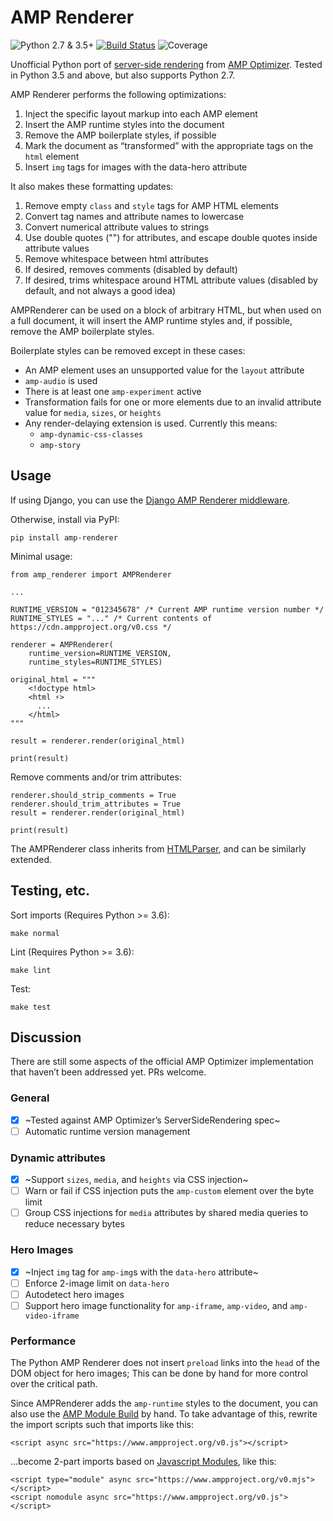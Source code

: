 # AMP Renderer

![Python 2.7 & 3.5+](https://img.shields.io/badge/python-2.7%20%7C%203.5%2B-blue) [![Build Status](https://travis-ci.com/chasefinch/amp-renderer.svg?branch=master)](https://travis-ci.com/chasefinch/amp-renderer) ![Coverage](https://img.shields.io/badge/coverage-87%25-green)

Unofficial Python port of [server-side rendering](https://amp.dev/documentation/guides-and-tutorials/optimize-and-measure/amp-optimizer-guide/explainer/?format=websites) from [AMP Optimizer](https://github.com/ampproject/amp-toolbox/tree/main/packages/optimizer). Tested in Python 3.5 and above, but also supports Python 2.7.

AMP Renderer performs the following optimizations:
1. Inject the specific layout markup into each AMP element
2. Insert the AMP runtime styles into the document
3. Remove the AMP boilerplate styles, if possible
4. Mark the document as “transformed” with the appropriate tags on the `html` element
5. Insert `img` tags for images with the data-hero attribute

It also makes these formatting updates:
1. Remove empty `class` and `style` tags for AMP HTML elements
2. Convert tag names and attribute names to lowercase
3. Convert numerical attribute values to strings
4. Use double quotes ("") for attributes, and escape double quotes inside attribute values
5. Remove whitespace between html attributes
6. If desired, removes comments (disabled by default)
7. If desired, trims whitespace around HTML attribute values (disabled by default, and not always a good idea)

AMPRenderer can be used on a block of arbitrary HTML, but when used on a full document, it will insert the AMP runtime styles and, if possible, remove the AMP boilerplate styles.

Boilerplate styles can be removed except in these cases:
- An AMP element uses an unsupported value for the `layout` attribute
- `amp-audio` is used
- There is at least one `amp-experiment` active
- Transformation fails for one or more elements due to an invalid attribute value for `media`, `sizes`, or `heights`
- Any render-delaying extension is used. Currently this means:
  - `amp-dynamic-css-classes`
  - `amp-story`

## Usage

If using Django, you can use the [Django AMP Renderer middleware](https://github.com/chasefinch/django-amp-renderer).

Otherwise, install via PyPI:
	
	pip install amp-renderer

Minimal usage:

	from amp_renderer import AMPRenderer

	...

	RUNTIME_VERSION = "012345678" /* Current AMP runtime version number */
	RUNTIME_STYLES = "..." /* Current contents of https://cdn.ampproject.org/v0.css */

	renderer = AMPRenderer(
		runtime_version=RUNTIME_VERSION,
		runtime_styles=RUNTIME_STYLES)

	original_html = """
	    <!doctype html>
	    <html ⚡>
	      ...
	    </html>
	"""

	result = renderer.render(original_html)

	print(result)


Remove comments and/or trim attributes:

	renderer.should_strip_comments = True
	renderer.should_trim_attributes = True
	result = renderer.render(original_html)

	print(result)


The AMPRenderer class inherits from [HTMLParser](https://docs.python.org/3/library/html.parser.html), and can be similarly extended.

## Testing, etc.

Sort imports (Requires Python >= 3.6):

	make normal

Lint (Requires Python >= 3.6):

	make lint

Test:

	make test

## Discussion

There are still some aspects of the official AMP Optimizer implementation that haven’t been addressed yet. PRs welcome.

### General
- [x] ~Tested against AMP Optimizer’s ServerSideRendering spec~
- [ ] Automatic runtime version management

### Dynamic attributes
- [x] ~Support `sizes`, `media`, and `heights` via CSS injection~
- [ ] Warn or fail if CSS injection puts the `amp-custom` element over the byte limit
- [ ] Group CSS injections for `media` attributes by shared media queries to reduce necessary bytes

### Hero Images
- [x] ~Inject `img` tag for `amp-img`s with the `data-hero` attribute~
- [ ] Enforce 2-image limit on `data-hero`
- [ ] Autodetect hero images
- [ ] Support hero image functionality for `amp-iframe`, `amp-video`, and `amp-video-iframe`

### Performance

The Python AMP Renderer does not insert `preload` links into the `head` of the DOM object for hero images; This can be done by hand for more control over the critical path.

Since AMPRenderer adds the `amp-runtime` styles to the document, you can also use the [AMP Module Build](https://amp.dev/documentation/guides-and-tutorials/optimize-and-measure/amp-optimizer-guide/explainer/?format=websites#amp-module-build-(coming-soon)) by hand. To take advantage of this, rewrite the import scripts such that imports like this:

	<script async src="https://www.ampproject.org/v0.js"></script>

...become 2-part imports based on [Javascript Modules](https://v8.dev/features/modules#browser), like this:

	<script type="module" async src="https://www.ampproject.org/v0.mjs"></script>
	<script nomodule async src="https://www.ampproject.org/v0.js"></script> 
